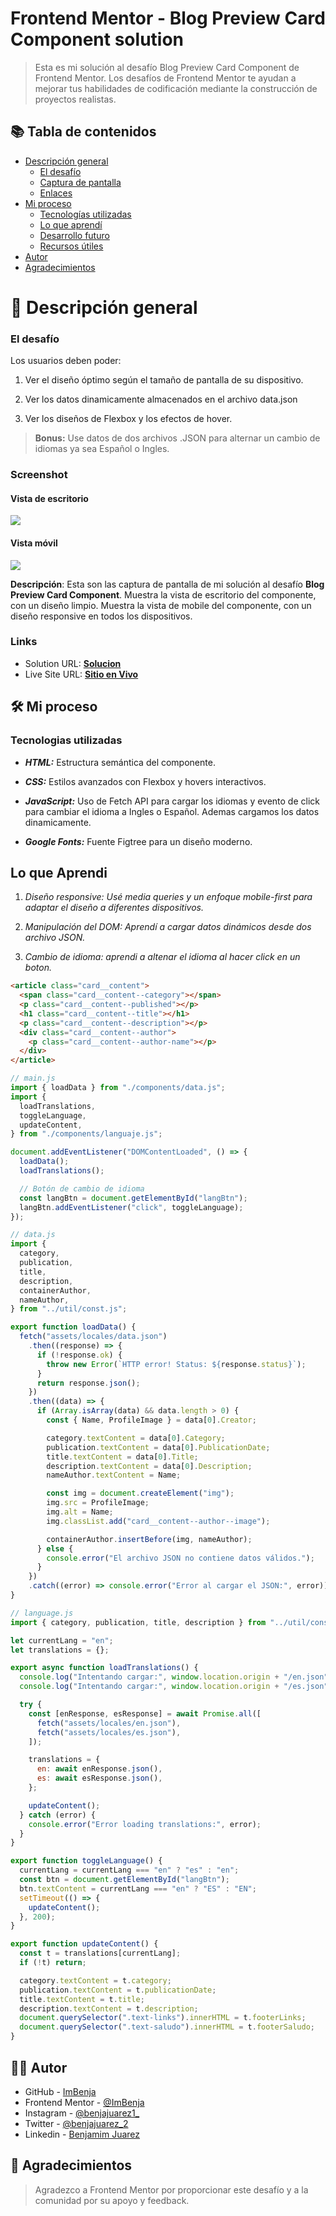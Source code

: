 # Frontend Mentor - Blog Preview Card Component solution

> Esta es mi solución al desafío Blog Preview Card Component de Frontend Mentor. Los desafíos de Frontend Mentor te ayudan a mejorar tus habilidades de codificación mediante la construcción de proyectos realistas.

## 📚 Tabla de contenidos

- [Descripción general](#Descripción-general)
  - [El desafío](#the-challenge)
  - [Captura de pantalla](#screenshot)
  - [Enlaces](#links)
- [Mi proceso](#my-process)
  - [Tecnologías utilizadas](#built-with)
  - [Lo que aprendí](#what-i-learned)
  - [Desarrollo futuro](#continued-development)
  - [Recursos útiles](#useful-resources)
- [Autor](#author)
- [Agradecimientos](#acknowledgments)

# 📖 Descripción general

### El desafío

Los usuarios deben poder:

1. Ver el diseño óptimo según el tamaño de pantalla de su dispositivo.

2. Ver los datos dinamicamente almacenados en el archivo data.json

3. Ver los diseños de Flexbox y los efectos de hover.

> **Bonus:** Use datos de dos archivos .JSON para alternar un cambio de idiomas ya sea Español o Ingles.

### Screenshot

#### Vista de escritorio

![](../design/results/Desktop-Result.png)

#### Vista móvil

![](../design/results/Mobile-Result.png)

**Descripción**: Esta son las captura de pantalla de mi solución al desafío **Blog Preview Card Component**. Muestra la vista de escritorio del componente, con un diseño limpio. Muestra la vista de mobile del componente, con un diseño responsive en todos los dispositivos.

### Links

- Solution URL: [**Solucion**](https://github.com/ImBenja/Frontend-Challenges/tree/main/Newbie/Free-Plus/01-preview-blog-card-main)
- Live Site URL: [**Sitio en Vivo**](https://challengebentogrid.netlify.app/)

## 🛠️ Mi proceso

### Tecnologias utilizadas

- **_HTML:_** Estructura semántica del componente.

- **_CSS:_** Estilos avanzados con Flexbox y hovers interactivos.

- **_JavaScript:_** Uso de Fetch API para cargar los idiomas y evento de click para cambiar el idioma a Ingles o Español.
  Ademas cargamos los datos dinamicamente.

- **_Google Fonts:_** Fuente Figtree para un diseño moderno.

## Lo que Aprendi

1. _Diseño responsive: Usé media queries y un enfoque mobile-first para adaptar el diseño a diferentes dispositivos._

2. _Manipulación del DOM: Aprendí a cargar datos dinámicos desde dos archivo JSON._

3. _Cambio de idioma: aprendi a altenar el idioma al hacer click en un boton._

```html
<article class="card__content">
  <span class="card__content--category"></span>
  <p class="card__content--published"></p>
  <h1 class="card__content--title"></h1>
  <p class="card__content--description"></p>
  <div class="card__content--author">
    <p class="card__content--author-name"></p>
  </div>
</article>
```

```js
// main.js
import { loadData } from "./components/data.js";
import {
  loadTranslations,
  toggleLanguage,
  updateContent,
} from "./components/languaje.js";

document.addEventListener("DOMContentLoaded", () => {
  loadData();
  loadTranslations();

  // Botón de cambio de idioma
  const langBtn = document.getElementById("langBtn");
  langBtn.addEventListener("click", toggleLanguage);
});
```

```js
// data.js
import {
  category,
  publication,
  title,
  description,
  containerAuthor,
  nameAuthor,
} from "../util/const.js";

export function loadData() {
  fetch("assets/locales/data.json")
    .then((response) => {
      if (!response.ok) {
        throw new Error(`HTTP error! Status: ${response.status}`);
      }
      return response.json();
    })
    .then((data) => {
      if (Array.isArray(data) && data.length > 0) {
        const { Name, ProfileImage } = data[0].Creator;

        category.textContent = data[0].Category;
        publication.textContent = data[0].PublicationDate;
        title.textContent = data[0].Title;
        description.textContent = data[0].Description;
        nameAuthor.textContent = Name;

        const img = document.createElement("img");
        img.src = ProfileImage;
        img.alt = Name;
        img.classList.add("card__content--author--image");

        containerAuthor.insertBefore(img, nameAuthor);
      } else {
        console.error("El archivo JSON no contiene datos válidos.");
      }
    })
    .catch((error) => console.error("Error al cargar el JSON:", error));
}
```

```js
// language.js
import { category, publication, title, description } from "../util/const.js";

let currentLang = "en";
let translations = {};

export async function loadTranslations() {
  console.log("Intentando cargar:", window.location.origin + "/en.json");
  console.log("Intentando cargar:", window.location.origin + "/es.json");

  try {
    const [enResponse, esResponse] = await Promise.all([
      fetch("assets/locales/en.json"),
      fetch("assets/locales/es.json"),
    ]);

    translations = {
      en: await enResponse.json(),
      es: await esResponse.json(),
    };

    updateContent();
  } catch (error) {
    console.error("Error loading translations:", error);
  }
}

export function toggleLanguage() {
  currentLang = currentLang === "en" ? "es" : "en";
  const btn = document.getElementById("langBtn");
  btn.textContent = currentLang === "en" ? "ES" : "EN";
  setTimeout(() => {
    updateContent();
  }, 200);
}

export function updateContent() {
  const t = translations[currentLang];
  if (!t) return;

  category.textContent = t.category;
  publication.textContent = t.publicationDate;
  title.textContent = t.title;
  description.textContent = t.description;
  document.querySelector(".text-links").innerHTML = t.footerLinks;
  document.querySelector(".text-saludo").innerHTML = t.footerSaludo;
}
```

## 👨‍💻 Autor

- GitHub - [ImBenja](https://github.com/ImBenja)
- Frontend Mentor - [@ImBenja](https://www.frontendmentor.io/profile/ImBenja)
- Instagram - [@benjajuarez1\_](https://www.instagram.com/benjajuarez1_/?hl=es)
- Twitter - [@benjajuarez_2](https://x.com/benjajuarez_2)
- Linkedin - [Benjamim Juarez](https://www.linkedin.com/in/benjam%C3%ADn-ju%C3%A1rez-b712592b8/)

## 🙏 Agradecimientos

> Agradezco a Frontend Mentor por proporcionar este desafío y a la comunidad por su apoyo y feedback.
